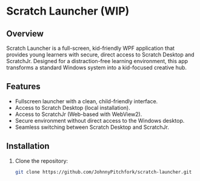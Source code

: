 # Scratch Launcher (WIP)

## Overview
Scratch Launcher is a full-screen, kid-friendly WPF application that provides young learners with secure, direct access to Scratch Desktop and ScratchJr. Designed for a distraction-free learning environment, this app transforms a standard Windows system into a kid-focused creative hub.

## Features
- Fullscreen launcher with a clean, child-friendly interface.
- Access to Scratch Desktop (local installation).
- Access to ScratchJr (Web-based with WebView2).
- Secure environment without direct access to the Windows desktop.
- Seamless switching between Scratch Desktop and ScratchJr.

## Installation
1. Clone the repository:
   ```bash
   git clone https://github.com/JohnnyPitchfork/scratch-launcher.git
